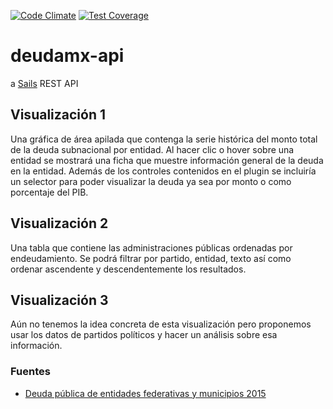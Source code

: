 [![Code Climate](https://codeclimate.com/github/spaceship-labs/deudamx-api/badges/gpa.svg)](https://codeclimate.com/github/spaceship-labs/deudamx-api)
[![Test Coverage](https://codeclimate.com/github/spaceship-labs/deudamx-api/badges/coverage.svg)](https://codeclimate.com/github/spaceship-labs/deudamx-api/coverage)

# deudamx-api

a [Sails](http://sailsjs.org) REST API

## Visualización 1

Una gráfica de área apilada​ que contenga la serie histórica del monto total de la deuda sub­nacional por entidad.  Al hacer clic o hover sobre una entidad se mostrará una ficha que muestre información general de la deuda en la entidad. Además de los controles contenidos en el ​plugin​ se incluiría un selector para poder visualizar la deuda ya sea por monto o como porcentaje del PIB.

## Visualización 2
Una tabla que contiene las administraciones públicas ordenadas por endeudamiento. Se podrá filtrar por partido, entidad, texto así como ordenar ascendente y descendentemente los resultados.

## Visualización 3
Aún no tenemos la idea concreta de esta visualización pero proponemos usar los datos de partidos políticos y hacer un análisis sobre esa información.


### Fuentes

- [Deuda pública de entidades federativas y municipios 2015](http://www.hacienda.gob.mx/Estados/Deuda_Publica_EFM/2015/Paginas/1er-Trimestre.aspx)
